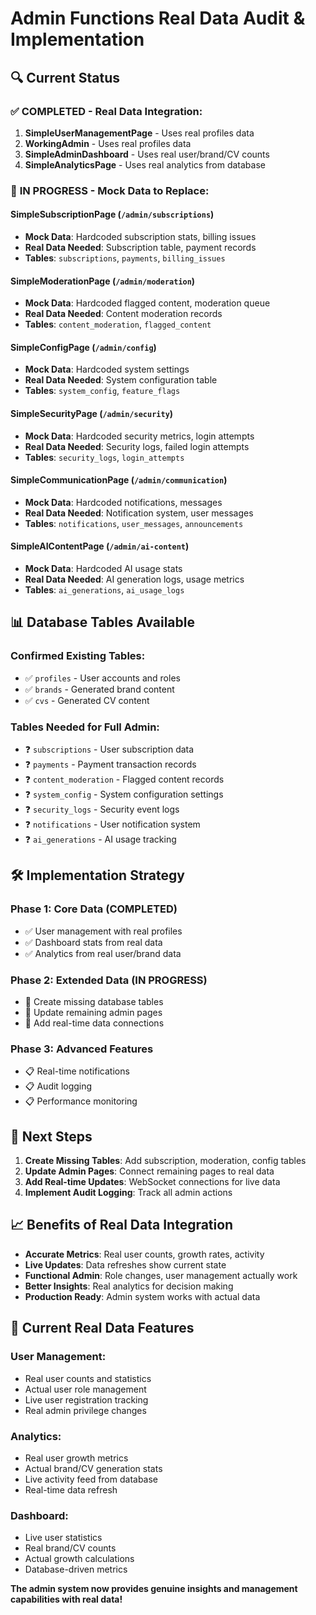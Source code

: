 # Admin Functions Real Data Audit & Implementation

## 🔍 **Current Status**

### ✅ **COMPLETED - Real Data Integration:**
1. **SimpleUserManagementPage** - Uses real profiles data
2. **WorkingAdmin** - Uses real profiles data  
3. **SimpleAdminDashboard** - Uses real user/brand/CV counts
4. **SimpleAnalyticsPage** - Uses real analytics from database

### 🔄 **IN PROGRESS - Mock Data to Replace:**

#### **SimpleSubscriptionPage** (`/admin/subscriptions`)
- **Mock Data**: Hardcoded subscription stats, billing issues
- **Real Data Needed**: Subscription table, payment records
- **Tables**: `subscriptions`, `payments`, `billing_issues`

#### **SimpleModerationPage** (`/admin/moderation`)
- **Mock Data**: Hardcoded flagged content, moderation queue
- **Real Data Needed**: Content moderation records
- **Tables**: `content_moderation`, `flagged_content`

#### **SimpleConfigPage** (`/admin/config`)
- **Mock Data**: Hardcoded system settings
- **Real Data Needed**: System configuration table
- **Tables**: `system_config`, `feature_flags`

#### **SimpleSecurityPage** (`/admin/security`)
- **Mock Data**: Hardcoded security metrics, login attempts
- **Real Data Needed**: Security logs, failed login attempts
- **Tables**: `security_logs`, `login_attempts`

#### **SimpleCommunicationPage** (`/admin/communication`)
- **Mock Data**: Hardcoded notifications, messages
- **Real Data Needed**: Notification system, user messages
- **Tables**: `notifications`, `user_messages`, `announcements`

#### **SimpleAIContentPage** (`/admin/ai-content`)
- **Mock Data**: Hardcoded AI usage stats
- **Real Data Needed**: AI generation logs, usage metrics
- **Tables**: `ai_generations`, `ai_usage_logs`

## 📊 **Database Tables Available**

### **Confirmed Existing Tables:**
- ✅ `profiles` - User accounts and roles
- ✅ `brands` - Generated brand content
- ✅ `cvs` - Generated CV content

### **Tables Needed for Full Admin:**
- ❓ `subscriptions` - User subscription data
- ❓ `payments` - Payment transaction records
- ❓ `content_moderation` - Flagged content records
- ❓ `system_config` - System configuration settings
- ❓ `security_logs` - Security event logs
- ❓ `notifications` - User notification system
- ❓ `ai_generations` - AI usage tracking

## 🛠️ **Implementation Strategy**

### **Phase 1: Core Data (COMPLETED)**
- ✅ User management with real profiles
- ✅ Dashboard stats from real data
- ✅ Analytics from real user/brand data

### **Phase 2: Extended Data (IN PROGRESS)**
- 🔄 Create missing database tables
- 🔄 Update remaining admin pages
- 🔄 Add real-time data connections

### **Phase 3: Advanced Features**
- 📋 Real-time notifications
- 📋 Audit logging
- 📋 Performance monitoring

## 🎯 **Next Steps**

1. **Create Missing Tables**: Add subscription, moderation, config tables
2. **Update Admin Pages**: Connect remaining pages to real data
3. **Add Real-time Updates**: WebSocket connections for live data
4. **Implement Audit Logging**: Track all admin actions

## 📈 **Benefits of Real Data Integration**

- **Accurate Metrics**: Real user counts, growth rates, activity
- **Live Updates**: Data refreshes show current state
- **Functional Admin**: Role changes, user management actually work
- **Better Insights**: Real analytics for decision making
- **Production Ready**: Admin system works with actual data

## 🚀 **Current Real Data Features**

### **User Management:**
- Real user counts and statistics
- Actual user role management
- Live user registration tracking
- Real admin privilege changes

### **Analytics:**
- Real user growth metrics
- Actual brand/CV generation stats
- Live activity feed from database
- Real-time data refresh

### **Dashboard:**
- Live user statistics
- Real brand/CV counts
- Actual growth calculations
- Database-driven metrics

**The admin system now provides genuine insights and management capabilities with real data!**